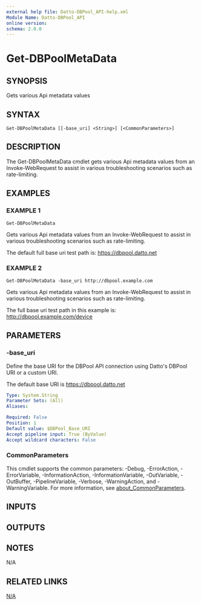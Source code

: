 ```yaml
---
external help file: Datto-DBPool_API-help.xml
Module Name: Datto-DBPool_API
online version:
schema: 2.0.0
---
```


# Get-DBPoolMetaData

## SYNOPSIS
Gets various Api metadata values

## SYNTAX

```
Get-DBPoolMetaData [[-base_uri] <String>] [<CommonParameters>]
```

## DESCRIPTION
The Get-DBPoolMetaData cmdlet gets various Api metadata values from an
Invoke-WebRequest to assist in various troubleshooting scenarios such
as rate-limiting.

## EXAMPLES

### EXAMPLE 1
```
Get-DBPoolMetaData
```

Gets various Api metadata values from an Invoke-WebRequest to assist
in various troubleshooting scenarios such as rate-limiting.

The default full base uri test path is:
    https://dbpool.datto.net

### EXAMPLE 2
```
Get-DBPoolMetaData -base_uri http://dbpool.example.com
```

Gets various Api metadata values from an Invoke-WebRequest to assist
in various troubleshooting scenarios such as rate-limiting.

The full base uri test path in this example is:
    http://dbpool.example.com/device

## PARAMETERS

### -base_uri
Define the base URI for the DBPool API connection using Datto's DBPool URI or a custom URI.

The default base URI is https://dbpool.datto.net

```yaml
Type: System.String
Parameter Sets: (All)
Aliases:

Required: False
Position: 1
Default value: $DBPool_Base_URI
Accept pipeline input: True (ByValue)
Accept wildcard characters: False
```

### CommonParameters
This cmdlet supports the common parameters: -Debug, -ErrorAction, -ErrorVariable, -InformationAction, -InformationVariable, -OutVariable, -OutBuffer, -PipelineVariable, -Verbose, -WarningAction, and -WarningVariable. For more information, see [about_CommonParameters](http://go.microsoft.com/fwlink/?LinkID=113216).

## INPUTS

## OUTPUTS

## NOTES
N/A

## RELATED LINKS

[N/A]()

